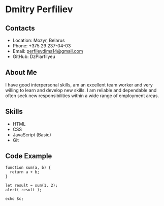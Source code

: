 # Dmitry Perfiliev

## Contacts
* Location: Mozyr, Belarus
* Phone: +375 29 237-04-03
* Email: perfilevdima14@gmail.com
* GitHub: DzPiarfilyeu

## About Me
I have good interpersonal skills, am an excellent team worker and very willing to learn and develop new skills.
I am reliable and dependable and often seek new responsibilities within a wide range of employment areas.

## Skills
* HTML
* CSS
* JavaScript (Basic)
* Git

## Code Example
```
function sum(a, b) {
  return a + b;
}

let result = sum(1, 2);
alert( result );
``` 

`echo $c;`